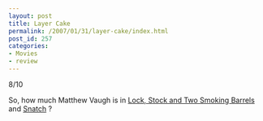```yaml
---
layout: post
title: Layer Cake
permalink: /2007/01/31/layer-cake/index.html
post_id: 257
categories: 
- Movies
- review
---
```


 8/10




So, how much Matthew Vaugh is in <a href="http://imdb.com/title/tt0120735/">Lock, Stock and Two Smoking Barrels</a> and <a href="http://imdb.com/title/tt0208092/">Snatch</a> ?

